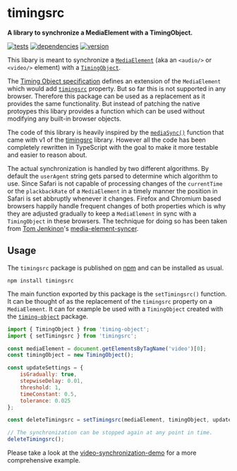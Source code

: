 # timingsrc

**A library to synchronize a MediaElement with a TimingObject.**

[![tests](https://img.shields.io/travis/chrisguttandin/timingsrc/master.svg?style=flat-square)](https://travis-ci.org/chrisguttandin/timingsrc)
[![dependencies](https://img.shields.io/david/chrisguttandin/timingsrc.svg?style=flat-square)](https://www.npmjs.com/package/timingsrc)
[![version](https://img.shields.io/npm/v/timingsrc.svg?style=flat-square)](https://www.npmjs.com/package/timingsrc)

This libary is meant to synchronize a [`MediaElement`](https://html.spec.whatwg.org/multipage/media.html#htmlmediaelement) (aka an `<audio/>` or `<video/>` element) with a [`TimingObject`](https://webtiming.github.io/timingobject/#dfn-timing-object).

The [Timing Object specification](https://webtiming.github.io/timingobject/) defines an extension of the `MediaElement` which would add [`timingsrc`](https://webtiming.github.io/timingobject/#dom-htmlmediaelement-timingsrc) property. But so far this is not supported in any browser. Therefore this package can be used as a replacement as it provides the same functionality. But instead of patching the native protoypes this libary provides a function which can be used without modifying any built-in browser objects.

The code of this library is heavily inspired by the [`mediaSync()`](https://github.com/webtiming/timingsrc/blob/master/v1/mediasync/mediasync.js#L89) function that came with v1 of the [timingsrc](https://github.com/webtiming/timingsrc) library. However all the code has been completely rewritten in TypeScript with the goal to make it more testable and easier to reason about.

The actual synchronization is handled by two different algorithms. By default the `userAgent` string gets parsed to determine which algorithm to use. Since Safari is not capable of processing changes of the `currentTime` or the `plackbackRate` of a `MediaElement` in a timely manner the position in Safari is set abbruptly whenever it changes. Firefox and Chromium based browsers happily handle frequent changes of both properties which is why they are adjusted gradually to keep a `MediaElement` in sync with a `TimingObject` in these browsers. The technique for doing so has been taken from [Tom Jenkinon](https://github.com/tjenkinson)'s [media-element-syncer](https://github.com/tjenkinson/media-element-syncer).

## Usage

The `timingsrc` package is published on [npm](https://www.npmjs.com/package/timingsrc) and can be installed as usual.

```shell
npm install timingsrc
```

The main function exported by this package is the `setTimingsrc()` function. It can be thought of as the replacement of the `timingsrc` property on a `MediaElement`. It can for example be used with a `TimingObject` created with the [`timing-object`](https://github.com/chrisguttandin/timing-object) package.

```js
import { TimingObject } from 'timing-object';
import { setTimingsrc } from 'timingsrc';

const mediaElement = document.getElementsByTagName('video')[0];
const timingObject = new TimingObject();

const updateSettings = {
    isGradually: true,
    stepwiseDelay: 0.01,
    threshold: 1,
    timeConstant: 0.5,
    tolerance: 0.025
};

const deleteTimingsrc = setTimingsrc(mediaElement, timingObject, updateSettings);

// The synchronization can be stopped again at any point in time.
deleteTimingsrc();
```

Please take a look at the [video-synchronization-demo](https://github.com/chrisguttandin/video-synchronization-demo) for a more comprehensive example.
